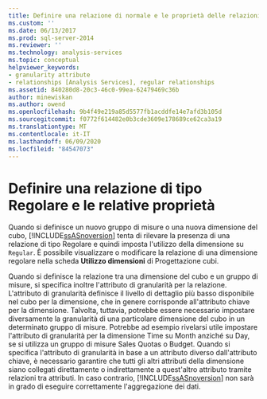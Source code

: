 ```yaml
---
title: Definire una relazione di normale e le proprietà delle relazioni regolari | Microsoft Docs
ms.custom: ''
ms.date: 06/13/2017
ms.prod: sql-server-2014
ms.reviewer: ''
ms.technology: analysis-services
ms.topic: conceptual
helpviewer_keywords:
- granularity attribute
- relationships [Analysis Services], regular relationships
ms.assetid: 840280d8-20c3-46c0-99ea-62479469c36b
author: minewiskan
ms.author: owend
ms.openlocfilehash: 9b4f49e219a85d5577fb1acddfe14e7afd3b105d
ms.sourcegitcommit: f0772f614482e0b3cde3609e178689ce62ca3a19
ms.translationtype: MT
ms.contentlocale: it-IT
ms.lasthandoff: 06/09/2020
ms.locfileid: "84547073"
---
```

# <a name="define-a-regular-relationship-and-regular-relationship-properties"></a>Definire una relazione di tipo Regolare e le relative proprietà
  Quando si definisce un nuovo gruppo di misure o una nuova dimensione del cubo, [!INCLUDE[ssASnoversion](../../includes/ssasnoversion-md.md)] tenta di rilevare la presenza di una relazione di tipo Regolare e quindi imposta l'utilizzo della dimensione su `Regular`. È possibile visualizzare o modificare la relazione di una dimensione regolare nella scheda **Utilizzo dimensioni** di Progettazione cubi.  
  
 Quando si definisce la relazione tra una dimensione del cubo e un gruppo di misure, si specifica inoltre l'attributo di granularità per la relazione. L'attributo di granularità definisce il livello di dettaglio più basso disponibile nel cubo per la dimensione, che in genere corrisponde all'attributo chiave per la dimensione. Talvolta, tuttavia, potrebbe essere necessario impostare diversamente la granularità di una particolare dimensione del cubo in un determinato gruppo di misure. Potrebbe ad esempio rivelarsi utile impostare l'attributo di granularità per la dimensione Time su Month anziché su Day, se si utilizza un gruppo di misure Sales Quotas o Budget. Quando si specifica l'attributo di granularità in base a un attributo diverso dall'attributo chiave, è necessario garantire che tutti gli altri attributi della dimensione siano collegati direttamente o indirettamente a quest'altro attributo tramite relazioni tra attributi. In caso contrario, [!INCLUDE[ssASnoversion](../../includes/ssasnoversion-md.md)] non sarà in grado di eseguire correttamente l'aggregazione dei dati.  
  
  
